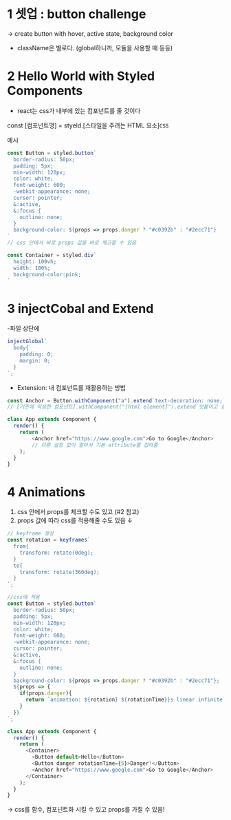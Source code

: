 # 1 셋업 : button challenge
-> create button with hover, active state, background color

- className은 별로다. (global하니까, 모듈을 사용할 때 등등)

# 2 Hello World with Styled Components
- react는 css가 내부에 있는 컴포넌트를 줄 것이다

const [컴포넌트명] = styeld.[스타일을 주려는 HTML 요소]`CSS`

예시
```javascript
const Button = styled.button`
  border-radius: 50px;
  padding: 5px;
  min-width: 120px;
  color: white;
  font-weight: 600;
  -webkit-appearance: none;
  cursor: pointer;
  &:active,
  &:focus {
    outline: none;
  }
  background-color: ${props => props.danger ? "#c0392b" : "#2ecc71"}
`
// css 안에서 바로 props 값을 바로 체크할 수 있음

const Container = styled.div`
  height: 100vh;
  width: 100%;
  background-color:pink;
`
```

# 3 injectCobal and Extend

-파일 상단에

```javascript
injectGlobal`
  body{
    padding: 0;
    margin: 0; 
  } 
`;
```

- Extension: 내 컴포넌트를 재활용하는 방법

```javascript
const Anchor = Button.withComponent("a").extend`text-decoration: none;`;
// [기존에 작성한 컴포넌트].withComponent("[html element]").extend`덧붙이고 싶은 css`;

class App extends Component {
  render() {
    return (
        <Anchor href="https://www.google.com">Go to Google</Anchor>
        // 다른 설정 없이 알아서 기본 attribute를 잡아줌
    );
  }
}

```
    
# 4 Animations
1. css 안에서 props를 체크할 수도 있고 (#2 참고)
2. props 값에 따라 css를 적용해줄 수도 있음 ↓
```javascript
// keyframe 생성
const rotation = keyframes`
  from{
    transform: rotate(0deg);
  }
  to{
    transform: rotate(360deg);
  }
`;

//css에 적용
const Button = styled.button`
  border-radius: 50px;
  padding: 5px;
  min-width: 120px;
  color: white;
  font-weight: 600;
  -webkit-appearance: none;
  cursor: pointer;
  &:active,
  &:focus {
    outline: none;
  }
  background-color: ${props => props.danger ? "#c0392b" : "#2ecc71"};
  ${props => {
    if(props.danger){
      return `animation: ${rotation} ${rotationTime}}s linear infinite`
    }
  }}
`;

class App extends Component {
  render() {
    return (
      <Container>
        <Button default>Hello</Button>
        <Button danger rotationTime={5}>Danger!</Button>
        <Anchor href="https://www.google.com">Go to Google</Anchor>
      </Container>
    );
  }
}
```

-> css를 함수, 컴포넌트화 시킬 수 있고 props를 가질 수 있음! 